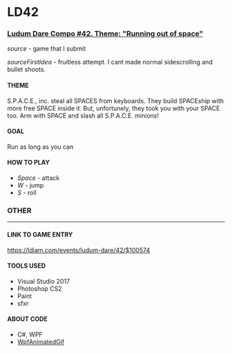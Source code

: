 # LD42
### [Ludum Dare Compo #42. Theme: "Running out of space"](https://ldjam.com/events/ludum-dare/42)
*source* - game that I submit

*sourceFirstIdea* - fruitless attempt. I cant made normal sidescrolling and bullet shoots.

#### THEME
S.P.A.C.E., inc. steal all SPACES from keyboards. They build SPACEship with more free SPACE inside it. But, unfortunely, they took you with your SPACE too. Arm with SPACE and slash all S.P.A.C.E. minions!


#### GOAL
Run as long as you can


#### HOW TO PLAY 
 * *Space* - attack
 * *W* - jump
 * *S* - roll


### OTHER
-----
#### LINK TO GAME ENTRY
https://ldjam.com/events/ludum-dare/42/$100574


#### TOOLS USED
 * Visual Studio 2017
 * Photoshop CS2
 * Paint
 * sfxr

 
#### ABOUT CODE
 * C#, WPF
 * [WpfAnimatedGif](https://github.com/XamlAnimatedGif/WpfAnimatedGif)